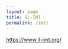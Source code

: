 ```yaml
---
layout: page
title: IL-IMT
permalink: /imt/
---
```


<a href="https://www.il-imt.org/">https://www.il-imt.org/</a>

<img class="" src="../images/il-imt_full.jpg" alt="">
